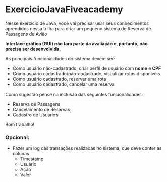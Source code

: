 # ExercicioJavaFiveacademy

Nesse exercício de Java, você vai precisar usar seus conhecimentos aprendidos nessa trilha para criar um pequeno sistema de Reserva de Passagens de Avião

**Interface gráfica (GUI) não fará parte da avaliação e, portanto, não precisa ser desenvolvida.**

As principais funcionalidades do sistema devem ser:

- Como usuário não-cadastrado, criar perfil de usuário com **nome** e **CPF**
- Como usuário cadastrado/não-cadastrado, visualizar rotas disponíveis
- Como usuário cadastrado, reservar uma rota
- Como usuário cadastrado, cancelar uma reserva

Como sugestão pense na inclusão das seguintes funcionalidades:

- Reserva de Passagens
- Cancelamento de Reservas
- Cadastro de Usuários

Bom trabalho!

### Opcional:

- Fazer um log das transações realizadas no sistema, que deve conter as colunas
    - Timestamp
    - Usuário
    - Ação
    - Valor

